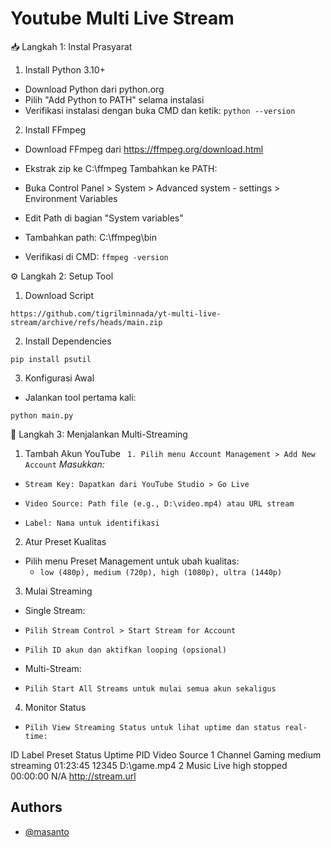 
# Youtube Multi Live Stream

📥 Langkah 1: Instal Prasyarat
1. Install Python 3.10+
- Download Python dari python.org
- Pilih "Add Python to PATH" selama instalasi
- Verifikasi instalasi dengan buka CMD dan ketik: ``python --version``

2. Install FFmpeg
- Download FFmpeg dari https://ffmpeg.org/download.html
- Ekstrak zip ke C:\ffmpeg
Tambahkan ke PATH:

- Buka Control Panel > System > Advanced system - settings > Environment Variables
- Edit Path di bagian "System variables"
- Tambahkan path: C:\ffmpeg\bin
- Verifikasi di CMD: ``ffmpeg -version``

⚙️ Langkah 2: Setup Tool
1. Download Script
```
https://github.com/tigrilminnada/yt-multi-live-stream/archive/refs/heads/main.zip
```

2. Install Dependencies
```
pip install psutil
```
3. Konfigurasi Awal
- Jalankan tool pertama kali:
```
python main.py
```

🎥 Langkah 3: Menjalankan Multi-Streaming

1. Tambah Akun YouTube
`` 1. Pilih menu Account Management > Add New Account``
*Masukkan:*

- ``Stream Key: Dapatkan dari YouTube Studio > Go Live``
- ``Video Source: Path file (e.g., D:\video.mp4) atau URL stream``

- ``Label: Nama untuk identifikasi``

2. Atur Preset Kualitas
- Pilih menu Preset Management untuk ubah kualitas:
  - ``low (480p), medium (720p), high (1080p), ultra (1440p)``

3. Mulai Streaming
- Single Stream:
- ``Pilih Stream Control > Start Stream for Account``
- ``Pilih ID akun dan aktifkan looping (opsional)``

- Multi-Stream:
- ``Pilih Start All Streams untuk mulai semua akun sekaligus``

4. Monitor Status
- ``Pilih View Streaming Status untuk lihat uptime dan status real-time:``


ID  Label           Preset    Status      Uptime    PID       Video Source
1   Channel Gaming  medium    streaming   01:23:45  12345     D:\game.mp4
2   Music Live      high      stopped     00:00:00  N/A       http://stream.url



## Authors

- [@masanto](https://www.facebook.com/@scht.id)


